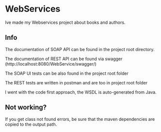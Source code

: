 # WebServices

Ive made my Webservices project about books and authors.

## Info

The documentation of SOAP API can be found in the project root directory.

The documentation of REST API can be found via swagger (http://localhost:8080/WebService/swagger/)

The SOAP UI tests can be also found in the project root folder

The REST tests are written in postman and are too in project root folder

I went with the code first approach, the WSDL is auto-generated from Java.

## Not working?

If you get class not found errors, be sure that the maven dependencies are copied to the output path.
